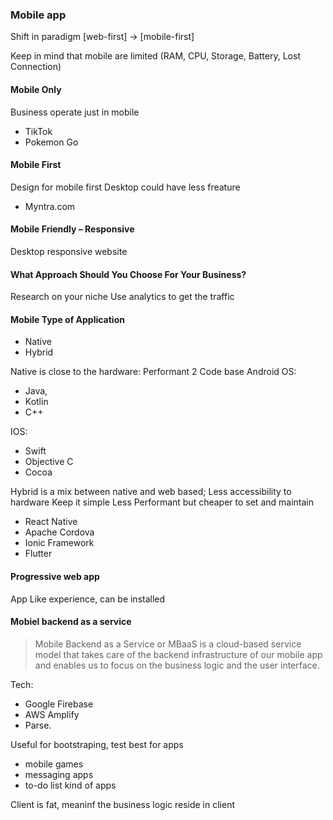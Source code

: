 ### Mobile app

Shift in paradigm [web-first] -> [mobile-first]

Keep in mind that mobile are limited (RAM, CPU, Storage, Battery, Lost Connection)

#### Mobile Only
Business operate just in mobile
- TikTok
- Pokemon Go
#### Mobile First
Design for mobile first
Desktop could have less freature
- Myntra.com
#### Mobile Friendly – Responsive
Desktop responsive website
#### What Approach Should You Choose For Your Business?
Research on your niche
Use analytics to get the traffic

#### Mobile Type of Application
- Native
- Hybrid

Native is close to the hardware:
Performant
2 Code base
Android OS:
- Java,
- Kotlin
- C++

IOS:
- Swift
- Objective C
- Cocoa

Hybrid is a mix between native and web based;
Less accessibility to hardware
Keep it simple
Less Performant but cheaper to set and maintain
- React Native
- Apache Cordova
- Ionic Framework
- Flutter

#### Progressive web app
App Like experience, can be installed

#### Mobiel backend as a service
>Mobile Backend as a Service or MBaaS is a cloud-based service model that takes care of the backend infrastructure of our mobile app and enables us to focus on the business logic and the user interface.

Tech:
- Google Firebase
- AWS Amplify
- Parse.

Useful for bootstraping, test
best for apps
- mobile games
- messaging apps
- to-do list kind of apps

Client is fat, meaninf the business logic reside in client
